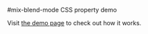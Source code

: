 #mix-blend-mode CSS property demo

Visit [the demo page](http://arthurgouveia.com/css-mix-blend-mode) to check out how it works.

